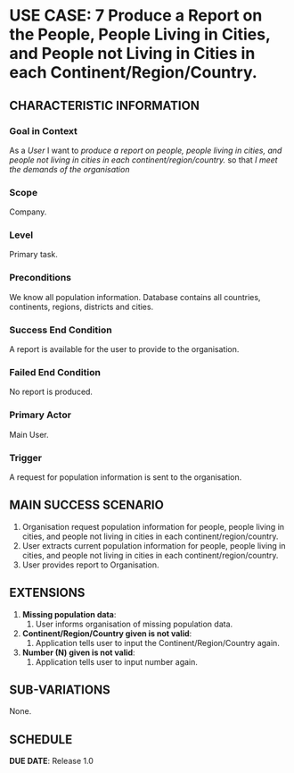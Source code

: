 # USE CASE: 7 Produce a Report on the People, People Living in Cities, and People not Living in Cities in each Continent/Region/Country.

## CHARACTERISTIC INFORMATION

### Goal in Context

As a *User* I want to *produce a report on people, people living in cities, and people not living in cities in each continent/region/country.* so that *I meet the demands of the organisation* 

### Scope

Company.

### Level

Primary task.

### Preconditions

We know all population information. Database contains all countries, continents, regions, districts and cities.

### Success End Condition

A report is available for the user to provide to the organisation.

### Failed End Condition

No report is produced.

### Primary Actor

Main User.

### Trigger

A request for population information is sent to the organisation.

## MAIN SUCCESS SCENARIO

1. Organisation request population information for people, people living in cities, and people not living in cities in each continent/region/country.
2. User extracts current population information for people, people living in cities, and people not living in cities in each continent/region/country.
3. User provides report to Organisation.


## EXTENSIONS

1. **Missing population data**:
    1. User informs organisation of missing population data.
2. **Continent/Region/Country given is not valid**:
    1. Application tells user to input the Continent/Region/Country again.
3.  **Number (N) given is not valid**:
    1. Application tells user to input number again.

## SUB-VARIATIONS

None.

## SCHEDULE

**DUE DATE**: Release 1.0
